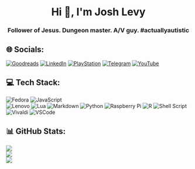 <h1 align="center">Hi 👋, I'm Josh Levy</h1>
<h3 align="center">Follower of Jesus. Dungeon master. A/V guy. #actuallyautistic</h3>


## 🌐 Socials:

[![Goodreads](https://img.shields.io/static/v1?style=for-the-badge&message=Goodreads&color=372213&logo=Goodreads&logoColor=FFFFFF&label=)](https://goodreads.com/levyjd)
[![LinkedIn](https://img.shields.io/badge/LinkedIn-%230077B5.svg?style=for-the-badge&logo=linkedin&logoColor=white)](https://linkedin.com/in/levyjd) 
[![PlayStation](https://img.shields.io/badge/PlayStation-003791?style=for-the-badge&logo=playstation&logoColor=white)](https://psnprofiles.com/JumpRange)
[![Telegram](https://img.shields.io/badge/Telegram-2CA5E0?style=for-the-badge&logo=telegram&logoColor=white)](https://t.me/JoshLevy)
[![YouTube](https://img.shields.io/badge/YouTube-%23FF0000.svg?style=for-the-badge&logo=YouTube&logoColor=white)](https://youtube.com/channel/UCGkEwa_YMzXiBe4ZsiRdEig) 

## 💻 Tech Stack:
![Fedora](https://img.shields.io/badge/Fedora-294172?style=for-the-badge&logo=fedora&logoColor=white)
![JavaScript](https://img.shields.io/badge/javascript-%23323330.svg?style=for-the-badge&logo=javascript&logoColor=%23F7DF1E) 	
![Lenovo](https://img.shields.io/badge/lenovo%20-E2231A?style=for-the-badge&logo=lenovo&logoColor=white)
![Lua](https://img.shields.io/badge/lua-%232C2D72.svg?style=for-the-badge&logo=lua&logoColor=white) 
![Markdown](https://img.shields.io/badge/markdown-%23000000.svg?style=for-the-badge&logo=markdown&logoColor=white) 
![Python](https://img.shields.io/badge/python-3670A0?style=for-the-badge&logo=python&logoColor=ffdd54) 
![Raspberry Pi](https://img.shields.io/badge/-RaspberryPi-C51A4A?style=for-the-badge&logo=Raspberry-Pi) 
![R](https://img.shields.io/badge/r-%23276DC3.svg?style=for-the-badge&logo=r&logoColor=white) 
![Shell Script](https://img.shields.io/badge/shell_script-%23121011.svg?style=for-the-badge&logo=gnu-bash&logoColor=white)
![Vivaldi](https://img.shields.io/badge/Vivaldi-EF3939?style=for-the-badge&logo=Vivaldi&logoColor=white)
![VSCode](https://img.shields.io/badge/VSCode-0078D4?style=for-the-badge&logo=visual%20studio%20code&logoColor=white)

## 📊 GitHub Stats:
![](https://github-readme-stats.vercel.app/api?username=levyjd&theme=radical&hide_border=false&include_all_commits=false&count_private=false)<br/>
![](https://github-readme-streak-stats.herokuapp.com/?user=levyjd&theme=radical&hide_border=false)<br/>
![](https://github-readme-stats.vercel.app/api/top-langs/?username=levyjd&theme=radical&hide_border=false&include_all_commits=false&count_private=false&layout=compact)
